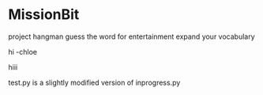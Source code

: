 # MissionBit

project hangman
  guess the word
  for entertainment
  expand your vocabulary

hi -chloe

hiii

test.py is a slightly modified version of inprogress.py